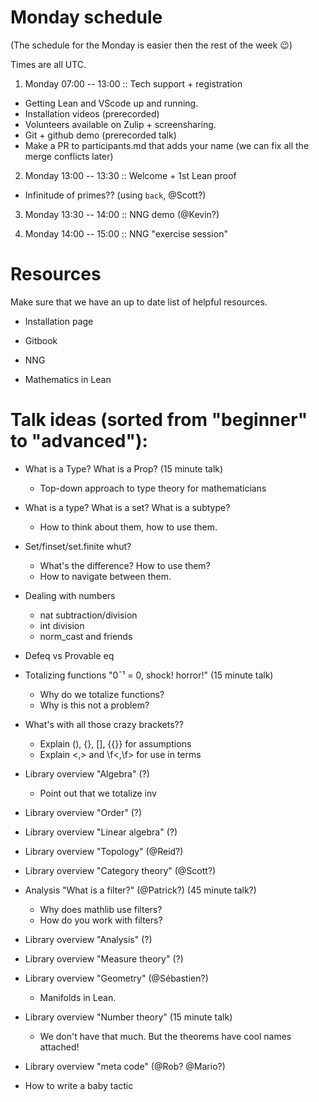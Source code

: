 Monday schedule
===============

(The schedule for the Monday is easier then the rest of the week :wink:)

Times are all UTC.

1. Monday 07:00 -- 13:00 :: Tech support + registration
  * Getting Lean and VScode up and running.
  * Installation videos (prerecorded)
  * Volunteers available on Zulip + screensharing.
  * Git + github demo (prerecorded talk)
  * Make a PR to participants.md that adds your name
    (we can fix all the merge conflicts later)

2. Monday 13:00 -- 13:30 :: Welcome + 1st Lean proof
  * Infinitude of primes?? (using `back`, @Scott?)

3. Monday 13:30 -- 14:00 :: NNG demo (@Kevin?)

4. Monday 14:00 -- 15:00 :: NNG "exercise session"

Resources
=========

Make sure that we have an up to date list of helpful resources.

  * Installation page
  * Gitbook

  * NNG
  * Mathematics in Lean


Talk ideas (sorted from "beginner" to "advanced"):
==================================================

- What is a Type? What is a Prop? (15 minute talk)
  * Top-down approach to type theory for mathematicians

- What is a type? What is a set? What is a subtype?
  * How to think about them, how to use them.

- Set/finset/set.finite whut?
  * What's the difference? How to use them?
  * How to navigate between them.

- Dealing with numbers
  * nat subtraction/division
  * int division
  * norm_cast and friends

- Defeq vs Provable eq

- Totalizing functions "0¯¹ = 0, shock! horror!" (15 minute talk)
  * Why do we totalize functions?
  * Why is this not a problem?

- What's with all those crazy brackets??
  * Explain (), {}, [], {{}} for assumptions
  * Explain \<,\> and \f<,\f> for use in terms

- Library overview "Algebra" (?)
  * Point out that we totalize inv

- Library overview "Order" (?)

- Library overview "Linear algebra" (?)
- Library overview "Topology" (@Reid?)
- Library overview "Category theory" (@Scott?)

- Analysis "What is a filter?" (@Patrick?) (45 minute talk?)
  * Why does mathlib use filters?
  * How do you work with filters?

- Library overview "Analysis" (?)
- Library overview "Measure theory" (?)

- Library overview "Geometry" (@Sébastien?)
  * Manifolds in Lean.

- Library overview "Number theory" (15 minute talk)
  * We don't have that much. But the theorems have cool names attached!

- Library overview "meta code" (@Rob? @Mario?)

- How to write a baby tactic

